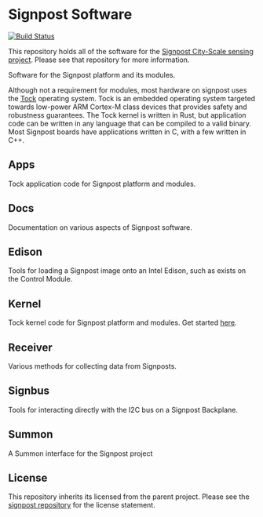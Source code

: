 Signpost Software
=================

[![Build Status](https://travis-ci.org/lab11/signpost-software.svg?branch=master)](https://travis-ci.org/lab11/signpost-software)

This repository holds all of the software for the [Signpost City-Scale
sensing project](https://github.com/lab11/signpost). Please see that 
repository for more information. 

Software for the Signpost platform and its modules.

Although not a requirement for modules, most hardware on signpost uses the
[Tock](https://github.com/helena-project/tock) operating system. Tock is an
embedded operating system targeted towards low-power ARM Cortex-M class devices
that provides safety and robustness guarantees. The Tock kernel is written in
Rust, but application code can be written in any language that can be compiled
to a valid binary. Most Signpost boards have applications written in C, with a
few written in C++.

## Apps

Tock application code for Signpost platform and modules.

## Docs

Documentation on various aspects of Signpost software. 

## Edison

Tools for loading a Signpost image onto an Intel Edison, such as exists on the
Control Module.

## Kernel

Tock kernel code for Signpost platform and modules. Get started [here](kernel/).

## Receiver

Various methods for collecting data from Signposts.

## Signbus

Tools for interacting directly with the I2C bus on a Signpost Backplane.

## Summon

A Summon interface for the Signpost project

## License

This repository inherits its licensed from the parent project. Please
see the [signpost repository](https://github.com/lab11/signpost#license) for
the license statement.
